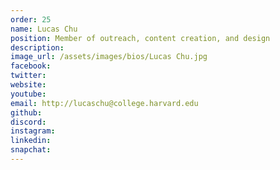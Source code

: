 ```yaml
---
order: 25
name: Lucas Chu
position: Member of outreach, content creation, and design
description: 
image_url: /assets/images/bios/Lucas Chu.jpg
facebook: 
twitter: 
website: 
youtube: 
email: http://lucaschu@college.harvard.edu
github: 
discord: 
instagram: 
linkedin: 
snapchat: 
---
```

